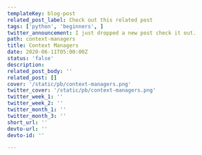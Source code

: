 ```yaml
---
templateKey: blog-post
related_post_label: Check out this related post
tags: ['python', 'beginners', ]
twitter_announcement: I just dropped a new post check it out.
path: context-managers
title: Context Managers
date: 2020-06-11T05:00:00Z
status: 'false'
description:
related_post_body: ''
related_post: []
cover: '/static/pb/context-managers.png'
twitter_cover: '/static/pb/context-managers.png'
twitter_week_1: ''
twitter_week_2: ''
twitter_month_1: ''
twitter_month_3: ''
short_url: ''
devto-url: ''
devto-id: ''

---
```


<!--
<p style='text-align: center'>
<a href='https://waylonwalker.com/blog/context-managers'>
  <img
    style='width:500px; max-width:80%; margin: auto;'
    src="https://waylonwalker.com/context-managers.png"
    alt="Read more from the Context Managers article"
  />
  </a>
</p>

-->
